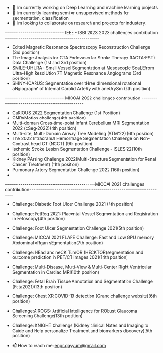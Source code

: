
- 🔭 I’m currently working on Deep Learning and machine learning projects
- 🌱 I’m currently learning semi or unsupervised methods for segmentation, classification
- 👯 I’m looking to collaborate on research and projects for industery.

------------------------------ IEEE - ISBI 2023 2023 challenges contribution ------------------------------------------------
- Edited Magnetic Resonance Spectroscopy Reconstruction Challenge (3rd position)
- The Image Analysis for CTA Endovascular Stroke Therapy (IACTA-EST) Data Challenge (1st and 3rd position)
- SMILE-UHURA : Small Vessel Segmentation at MesoscopIc ScaLEfrom Ultra-High ResolUtion 7T Magnetic Resonance Angiograms (3rd position)
- SHINY-ICARUS: Segmentation over tHree dImensional rotational aNgiographY of Internal Carotid ArteRy with aneUrySm (5th position)


------------------------------ MICCAI 2022 challenges contribution ------------------------------------------------
- CuRIOUS 2022 Segmentation Challenge (1st Position)
- CMRxMotion challenge(4th position)
- Multi-domain Cross-time-point Infant Cerebellum MRI Segmentation 2022 (cSeg-2022)(4th position)
- Multi-site, Multi-Domain Airway Tree Modeling (ATM’22) (6th position)
- The 2022 Intracranial Hemorrhage Segmentation Challenge on Non-Contrast head CT (NCCT) (9th position)
- Ischemic Stroke Lesion Segmentation Challenge - ISLES'22(10th position)
- Kidney PArsing Challenge 2022(Multi-Structure Segmentation for Renal Cancer Treatment) (11th position)
- Pulmonary Artery Segmentation Challenge 2022 (16th position)
- 
----------------------------------------------MICCAI 2021 challenges contribution---------------------------------------------------------------------
- Challenge: Diabetic Foot Ulcer Challenge 2021 (4th position)
- Challenge: FetReg 2021: Placental Vessel Segmentation and Registration in Fetoscopy(4th position)
- Challenge: Foot Ulcer Segmentation Challenge 2021(5th position)
- Challenge: MICCAI 2021 FLARE Challenge: Fast and Low GPU memory Abdominal oRgan sEgmentation(7th position)
- Challenge: HEad and neCK TumOR (HECKTOR)segmentation and outcome prediction in PET/CT images 2021(14th position)
- Challenge: Multi-Disease, Multi-View & Multi-Center Right Ventricular Segmentation in Cardiac MRI(10th position)
- Challenge: Fetal Brain Tissue Annotation and Segmentation Challenge (Feta2021)(13th position)
- Challenge: Chest XR COVID-19 detection (Grand challenge website)(6th position)
- Challenge:AIROGS: Artificial Intelligence for RObust Glaucoma Screening Challenge(13th position)
- Challenge: KNIGHT Challenge (Kidney clinical Notes and Imaging to Guide and Help personalize Treatment and biomarkers discovery)(5th position)

- 📫 How to reach me: engr.qayyum@gmail.com
